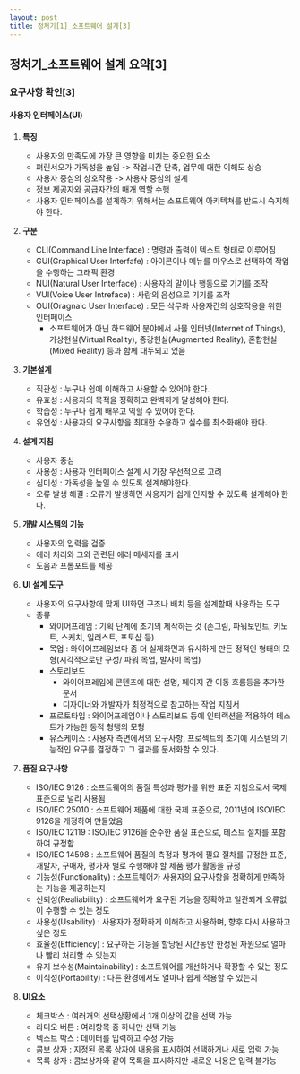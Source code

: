 ```yaml
---
layout: post
title: 정처기[1]_소프트웨어 설계[3]
---
```


## 정처기_소프트웨어 설계 요약[3]
### 요구사항 확인[3]




#### 사용자 인터페이스(UI)
1. __특징__
    - 사용자의 만족도에 가장 큰 영향을 미치는 중요한 요소
    - 펴린서오가 가독성을 높임 -> 작업시간 단축, 업무에 대한 이해도 상승
    - 사용자 중심의 상호작용 -> 사용자 중심의 설계
    - 정보 제공자와 공급자간의 매개 역할 수행
    - 사용자 인터페이스를 설계하기 위해서는 소프트웨어 아키텍쳐를 반드시 숙지해야 한다.

2. __구분__
    - CLI(Command Line Interface) : 명령과 출력이 텍스트 형태로 이루어짐
    - GUI(Graphical User Interfafe) : 아이콘이나 메뉴를 마우스로 선택하여 작업을 수행하는 그래픽 환경
    - NUI(Natural User Interface) : 사용자의 말이나 행동으로 기기를 조작
    - VUI(Voice User Intreface) : 사람의 음성으로 기기를 조작
    - OUI(Oragnaic User Interface) : 모든 삭무롸 사용자간의 상호작용을 위한 인터페이스
        - 소프트웨어가 아닌 하드웨어 분야에서 사물 인터넷(Internet of Things), 가상현실(Virtual Reality), 증강현실(Augmented Reality), 혼합현실(Mixed Reality) 등과 함께 대두되고 있음 

3. __기본설계__
    - 직관성 : 누구나 쉽에 이해하고 사용할 수 있어야 한다.
    - 유효성 : 사용자의 목적을 정확하고 완벽하게 달성해야 한다.
    - 학습성 : 누구나 쉽게 배우고 익힐 수 있어야 한다.
    - 유연성 : 사용자의 요구사항을 최대한 수용하고 실수를 최소화해야 한다.
4. __설계 지침__
    - 사용자 중심 
    - 사용성 : 사용자 인터페이스 설계 시 가장 우선적으로 고려
    - 심미성 : 가독성을 높일 수 있도록 설계해야한다.
    - 오류 발생 해결 : 오류가 발생하면 사용자가 쉽게 인지할 수 있도록 설계해야 한다.
5. __개발 시스템의 기능__
    - 사용자의 입력을 검증
    - 에러 처리와 그와 관련된 에러 메세지를 표시
    - 도움과 프롬포트를 제공 
6. __UI 설계 도구__
    - 사용자의 요구사항에 맞게 UI화면 구조나 배치 등을 설계할때 사용하는 도구
    - 종류
        - 와이어프레임 : 기획 단계에 초기의 제작하는 것 (손그림, 파워보인트, 키노트, 스케치, 일러스트, 포토샵 등)
        - 목업 : 와이어프레임보다 좀 더 실제화면과 유사하게 만든 정적인 형태의 모형(시각적으로만 구성/ 파워 목업, 발사미 목업)
        - 스토리보드 
            - 와이어프레임에 콘텐츠에 대한 설명, 페이지 간 이동 흐름등을 추가한 문서
            - 디자이너와 개발자가 최정적으로 참고하는 작업 지침서
        - 프로토타입 : 와이어프레임이나 스토리보드 등에 인터랙션을 적용하여 테스트가 가능한 동적 형탱의 모형
        - 유스케이스 : 사용자 측면에서의 요구사항, 프로젝트의 초기에 시스템의 기능적인 요구를 결정하고 그 결과를 문서화할 수 있다.


7. __품질 요구사항__
    - ISO/IEC 9126 : 소프트웨어의 품질 특성과 평가를 위한 표준 지침으로서 국제 표준으로 널리 사용됨
    - ISO/IEC 25010 : 소프트웨어 제품에 대한 국제 표준으로, 2011년에 ISO/IEC 9126을 개정하여 만들었음
    - ISO/IEC 12119 : ISO/IEC 9126을 준수한 품질 표준으로, 테스트 절차를 포함하여 규정함
    - ISO/IEC 14598 : 소프트웨어 품질의 측정과 평가에 필요 절차를 규정한 표준, 개발자, 구매자, 평가자 별로 수행해야 할 제품 평가 활동을 규정
    - 기능성(Functionality) : 소프트웨어가 사용자의 요구사항을 정확하게 만족하는 기능을 제공하는지 
    - 신뢰성(Realiability) : 소프트웨어가 요구된 기능을 정확하고 일관되게 오류없이 수행할 수 있는 정도
    - 사용성(Usability) : 사용자가 정확하게 이해하고 사용하며, 향후 다시 사용하고 싶은 정도
    - 효율성(Efficiency) : 요구하는 기능을 할당된 시간동안 한정된 자원으로 얼마나 빨리 처리할 수 있는지
    - 유지 보수성(Maintainability) : 소프트웨어를 개선하거나 확장할 수 있는 정도
    - 이식성(Portability) : 다른 환경에서도 얼마나 쉽게 적용할 수 있는지

8. __UI요소__
    - 체크박스 : 여러개의 선택상황에서 1개 이상의 값을 선택 가능
    - 라디오 버튼 : 여러항목 중 하나만 선택 가능
    - 텍스트 박스 : 데이터를 입력하고 수정 가능
    - 콤보 상자 : 지정된 목록 상자에 내용을 표시하여 선택하거나 새로 입력 가능 
    - 목록 상자 : 콤보상자와 같이 목록을 표시하지만 새로운 내용은 입력 불가능










